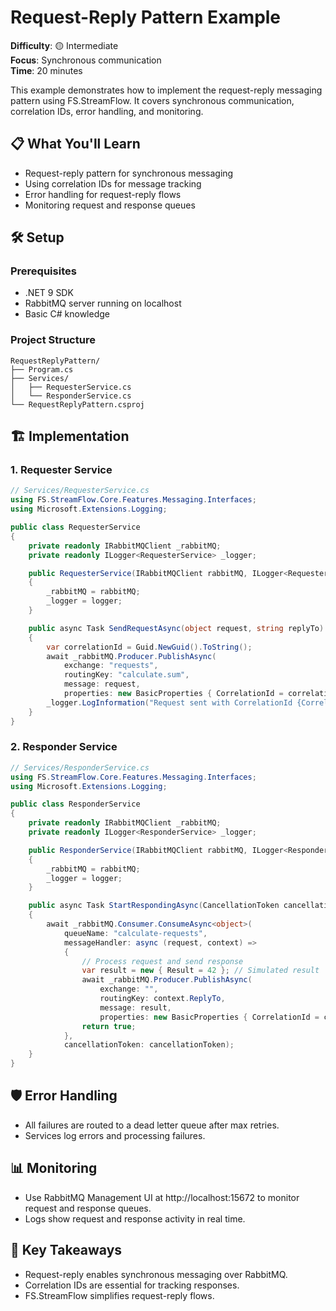 # Request-Reply Pattern Example

**Difficulty**: 🟡 Intermediate  
**Focus**: Synchronous communication  
**Time**: 20 minutes

This example demonstrates how to implement the request-reply messaging pattern using FS.StreamFlow. It covers synchronous communication, correlation IDs, error handling, and monitoring.

## 📋 What You'll Learn
- Request-reply pattern for synchronous messaging
- Using correlation IDs for message tracking
- Error handling for request-reply flows
- Monitoring request and response queues

## 🛠️ Setup

### Prerequisites
- .NET 9 SDK
- RabbitMQ server running on localhost
- Basic C# knowledge

### Project Structure
```
RequestReplyPattern/
├── Program.cs
├── Services/
│   ├── RequesterService.cs
│   └── ResponderService.cs
└── RequestReplyPattern.csproj
```

## 🏗️ Implementation

### 1. Requester Service

```csharp
// Services/RequesterService.cs
using FS.StreamFlow.Core.Features.Messaging.Interfaces;
using Microsoft.Extensions.Logging;

public class RequesterService
{
    private readonly IRabbitMQClient _rabbitMQ;
    private readonly ILogger<RequesterService> _logger;

    public RequesterService(IRabbitMQClient rabbitMQ, ILogger<RequesterService> logger)
    {
        _rabbitMQ = rabbitMQ;
        _logger = logger;
    }

    public async Task SendRequestAsync(object request, string replyTo)
    {
        var correlationId = Guid.NewGuid().ToString();
        await _rabbitMQ.Producer.PublishAsync(
            exchange: "requests",
            routingKey: "calculate.sum",
            message: request,
            properties: new BasicProperties { CorrelationId = correlationId, ReplyTo = replyTo });
        _logger.LogInformation("Request sent with CorrelationId {CorrelationId}", correlationId);
    }
}
```

### 2. Responder Service

```csharp
// Services/ResponderService.cs
using FS.StreamFlow.Core.Features.Messaging.Interfaces;
using Microsoft.Extensions.Logging;

public class ResponderService
{
    private readonly IRabbitMQClient _rabbitMQ;
    private readonly ILogger<ResponderService> _logger;

    public ResponderService(IRabbitMQClient rabbitMQ, ILogger<ResponderService> logger)
    {
        _rabbitMQ = rabbitMQ;
        _logger = logger;
    }

    public async Task StartRespondingAsync(CancellationToken cancellationToken)
    {
        await _rabbitMQ.Consumer.ConsumeAsync<object>(
            queueName: "calculate-requests",
            messageHandler: async (request, context) =>
            {
                // Process request and send response
                var result = new { Result = 42 }; // Simulated result
                await _rabbitMQ.Producer.PublishAsync(
                    exchange: "",
                    routingKey: context.ReplyTo,
                    message: result,
                    properties: new BasicProperties { CorrelationId = context.CorrelationId });
                return true;
            },
            cancellationToken: cancellationToken);
    }
}
```

## 🛡️ Error Handling
- All failures are routed to a dead letter queue after max retries.
- Services log errors and processing failures.

## 📊 Monitoring
- Use RabbitMQ Management UI at http://localhost:15672 to monitor request and response queues.
- Logs show request and response activity in real time.

## 🎯 Key Takeaways
- Request-reply enables synchronous messaging over RabbitMQ.
- Correlation IDs are essential for tracking responses.
- FS.StreamFlow simplifies request-reply flows. 